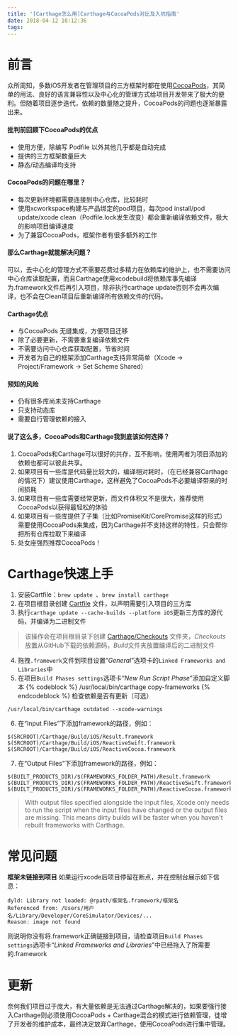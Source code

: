 ```yaml
---
title: '[Carthage怎么用]Carthage与CocoaPods对比及入坑指南'
date: 2018-04-12 10:12:36
tags:
---
```

# 前言
众所周知，多数iOS开发者在管理项目的三方框架时都在使用[CocoaPods](https://cocoapods.org "CocoaPods")，其简单的用法、良好的语言兼容性以及中心化的管理方式给项目开发带来了极大的便利。但随着项目逐步迭代，依赖的数量随之提升，CocoaPods的问题也逐渐暴露出来。

#### 批判前回顾下CocoaPods的优点
- 使用方便，除编写 Podfile 以外其他几乎都是自动完成
- 提供的三方框架数量巨大
- 静态/动态编译均支持

#### CocoaPods的问题在哪里？
- 每次更新环境都需要连接到中心仓库，比较耗时
- 使用xcworkspace构建与产品绑定的pod项目，每次pod install/pod update/xcode clean（Podfile.lock发生改变）都会重新编译依赖文件，极大的影响项目编译速度
- 为了兼容CocoaPods，框架作者有很多额外的工作

#### 那么Carthage就能解决问题？
可以，去中心化的管理方式不需要花费过多精力在依赖库的维护上，也不需要访问中心仓库读取配置，而且Carthage使用xcodebuild将依赖库事先编译为.framework文件后再引入项目，除非执行carthage update否则不会再次编译，也不会在Clean项目后重新编译所有依赖文件的代码。

#### Carthage优点
- 与CocoaPods 无缝集成，方便项目迁移
- 除了必要更新，不需要重复编译依赖文件
- 不需要访问中心仓库获取配置，节省时间
- 开发者为自己的框架添加Carthage支持异常简单（Xcode -> Project/Framework -> Set Scheme Shared）

#### 预知的风险
- 仍有很多库尚未支持Carthage
- 只支持动态库
- 需要自行管理依赖的接入

#### 说了这么多，CocoaPods和Carthage我到底该如何选择？
1. CocoaPods和Carthage可以很好的共存，互不影响，使用两者为项目添加的依赖也都可以彼此共享。
2. 如果项目有一些库是代码量比较大的，编译相对耗时，（在已经兼容Carthage的情况下）建议使用Carthage，这样避免了CocoaPods不必要编译带来的时间损耗
3. 如果项目有一些库需要经常更新，而文件体积又不是很大，推荐使用CocoaPods以获得最轻松的体验
4. 如果项目有一些库提供了子集（比如PromiseKit/CorePromise这样的形式）需要使用CocoaPods来集成，因为Carthage并不支持这样的特性，只会帮你把所有仓库拉取下来编译
5. 处女座强烈推荐CocoaPods！

# Carthage快速上手
1. 安装Cartfile：`brew update `、`brew install carthage`
2. 在项目根目录创建 [Cartfile](https://github.com/Carthage/Carthage/blob/master/Documentation/Artifacts.md#cartfile "Cartfile") 文件，以声明需要引入项目的三方库
3. 执行`carthage update --cache-builds --platform iOS`更新三方库的源代码，并编译为二进制文件
>该操作会在项目根目录下创建 [Carthage/Checkouts](https://github.com/Carthage/Carthage/blob/master/Documentation/Artifacts.md#carthagecheckouts) 文件夹，*Checkouts*放置从GitHub下载的依赖源码，*Build*文件夹放置编译后的二进制文件
4. 拖拽`.framework`文件到项目设置“*General*”选项卡的`Linked Frameworks and Libraries`中
5. 在项目`Build Phases settings`选项卡“*New Run Script Phase*”添加自定义脚本
{% codeblock %}
/usr/local/bin/carthage copy-frameworks
{% endcodeblock %}
检查依赖是否有更新（可选）
```
/usr/local/bin/carthage outdated --xcode-warnings
```
6. 在“Input Files”下添加framework的路径，例如：
```
$(SRCROOT)/Carthage/Build/iOS/Result.framework
$(SRCROOT)/Carthage/Build/iOS/ReactiveSwift.framework
$(SRCROOT)/Carthage/Build/iOS/ReactiveCocoa.framework
```
7. 在“Output Files”下添加framework的路径，例如：
```
$(BUILT_PRODUCTS_DIR)/$(FRAMEWORKS_FOLDER_PATH)/Result.framework
$(BUILT_PRODUCTS_DIR)/$(FRAMEWORKS_FOLDER_PATH)/ReactiveSwift.framework
$(BUILT_PRODUCTS_DIR)/$(FRAMEWORKS_FOLDER_PATH)/ReactiveCocoa.framework
```
>With output files specified alongside the input files, Xcode only needs to run the script when the input files have changed or the output files are missing. This means dirty builds will be faster when you haven't rebuilt frameworks with Carthage.

# 常见问题

**框架未链接到项目**
如果运行xcode后项目停留在断点，并在控制台展示如下信息：
```
dyld: Library not loaded: @rpath/框架名.framework/框架名
Referenced from: /Users/用户名/Library/Developer/CoreSimulator/Devices/...
Reason: image not found
```
则说明你没有将.framework正确链接到项目，请检查项目`Build Phases settings`选项卡“*Linked Frameworks and Libraries*”中已经拖入了所需要的.framework

# 更新
奈何我们项目过于庞大，有大量依赖是无法通过Carthage解决的，如果要强行接入Carthage则必须使用CocoaPods + Carthage混合的模式进行依赖管理，徒增了开发者的维护成本，最终决定放弃Carthage，使用CocoaPods进行集中管理。
